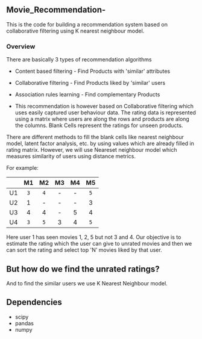 ## Movie_Recommendation-
This is the code for building a recommendation system based on collaborative filtering using K nearest neighbour model.
### Overview

There are basically 3 types of recommendation algorithms
* Content based filtering - Find Products with 'similar' attributes
* Collaborative filtering - Find Products liked by 'similar' users
* Association rules learning - Find complementary Products

* This recommendation is however based on Collaborative filtering which uses easily captured user behaviour data. The rating data is represented using a matrix where users are along the rows and products are along the columns. Blank Cells represent the ratings for unseen products.

There are different methods to fill the blank cells like nearest neighbour model, latent factor analysis, etc. by using values which are already filled in rating matrix. However, we will use Neareset neighbour model which measures similarity of users using distance metrics.

For example:

|  | M1 | M2 | M3| M4 | M5 |
| :-----: | :-: | :-: |:-: |:-: |:-: |
| U1  | `3`  | `4`  | -  | -  | `5`  |
| U2  | 1  | -  | -  | -  | 3  |
| U3  | 4  | 4  | -  | 5  | 4  |
| U4  | `3`  | `5`  | 3  | 4  | `5`  |

Here user 1 has seen movies 1, 2, 5 but not 3 and 4. Our objective is to estimate the rating which the user can give to unrated movies and then we can sort the rating and select top 'N' movies liked by that user. 
## But how do we find the unrated ratings?

And to find the similar users we use K Nearest Neighbour model.

## Dependencies
* scipy
* pandas
* numpy
  
